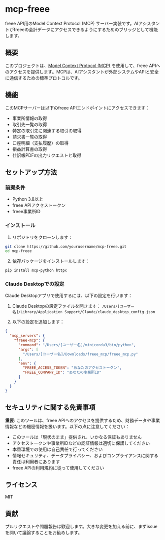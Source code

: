 # mcp-freee

freee API用のModel Context Protocol (MCP) サーバー実装です。AIアシスタントがfreeeの会計データにアクセスできるようにするためのブリッジとして機能します。

## 概要

このプロジェクトは、[Model Context Protocol (MCP)](https://github.com/modelcontextprotocol/mcp) を使用して、freee APIへのアクセスを提供します。MCPは、AIアシスタントが外部システムやAPIと安全に通信するための標準プロトコルです。

## 機能

このMCPサーバーは以下のfreee APIエンドポイントにアクセスできます：

- 事業所情報の取得
- 取引先一覧の取得
- 特定の取引先に関連する取引の取得
- 請求書一覧の取得
- 口座明細（支払履歴）の取得
- 損益計算書の取得
- 仕訳帳PDFの出力リクエストと取得

## セットアップ方法

### 前提条件

- Python 3.8以上
- freee APIアクセストークン
- freee事業所ID

### インストール

1. リポジトリをクローンします：

```bash
git clone https://github.com/yourusername/mcp-freee.git
cd mcp-freee
```

2. 依存パッケージをインストールします：

```bash
pip install mcp-python httpx
```

### Claude Desktopでの設定

Claude Desktopアプリで使用するには、以下の設定を行います：

1. Claude Desktopの設定ファイルを開きます：
   `/Users/[ユーザー名]/Library/Application Support/Claude/claude_desktop_config.json`

2. 以下の設定を追加します：

```json
{
  "mcp_servers": {
    "freee-mcp": {
      "command": "/Users/[ユーザー名]/miniconda3/bin/python",
      "args": [
        "/Users/[ユーザー名]/Downloads/freee_mcp/freee_mcp.py"
      ],
      "env": {
        "FREEE_ACCESS_TOKEN": "あなたのアクセストークン",
        "FREEE_COMPANY_ID": "あなたの事業所ID"
      }
    }
  }
}
```

## セキュリティに関する免責事項

**重要**: このツールは、freee APIへのアクセスを提供するため、財務データや事業情報などの機密情報を扱います。以下の点に注意してください：

- このツールは「現状のまま」提供され、いかなる保証もありません
- アクセストークンや事業所IDなどの認証情報は適切に保護してください
- 本番環境での使用は自己責任で行ってください
- 情報セキュリティ、データプライバシー、およびコンプライアンスに関する責任は利用者にあります
- freee APIの利用規約に従って使用してください

## ライセンス

MIT

## 貢献

プルリクエストや問題報告は歓迎します。大きな変更を加える前に、まずissueを開いて議論することをお勧めします。
